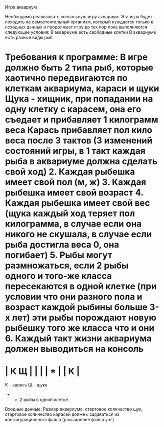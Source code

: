 Игра аквариум

Необходимо реализовать консольную игру аквариум. Эта игра будет походить на самостоятельный организм, который нуждается только в исходных данных и продолжает игру до тех пор пока выполняются следующие условия:
В аквариуме есть свободные клетки
В аквариуме есть разные виды рыб

Требования к программе:
В игре должно быть 2 типа рыб, которые хаотично передвигаются по клеткам аквариума, караси и щуки
Щука - хищник, при попадании на одну клетку с карасем, она его съедает и прибавляет 1 килограмм веса
Карась прибавляет пол кило веса после 3 тактов (3 изменений состояний игры, в 1 такт каждая рыба в аквариуме должна сделать свой ход)
2. Каждая рыбешка имеет свой пол (м, ж)
3. Каждая рыбешка имеет свой возраст
4. Каждая рыбешка имеет свой вес (щука каждый ход теряет пол килограмма, в случае если она никого не скушала, в случае если рыба достигла веса 0, она погибает)
5. Рыбы могут размножаться, если 2 рыбы одного и того-же класса пересекаются в одной клетке (при условии что они разного пола и возраст каждой рыбины больше 3-х лет) эти рыбы порождают новую рыбешку того же класса что и они
6. Каждый такт жизни аквариума должен выводиться на консоль
======================
|    К          Щ    |
|                    |
|         *          |
|    К               |
======================

К - карась
Щ - щука
* - 2 рыбы в одной клетке 

Входные данные:
Размер аквариума, стартовое количество щук, стартовое количество карасей должны задаваться из конфигурационного файла (расширение файла yml)
